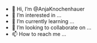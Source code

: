 - 👋 Hi, I’m @AnjaKnochenhauer
- 👀 I’m interested in ...
- 🌱 I’m currently learning ...
- 💞️ I’m looking to collaborate on ...
- 📫 How to reach me ...

<!---
AnjaKnochenhauer/AnjaKnochenhauer is a ✨ special ✨ repository because its `README.md` (this file) appears on your GitHub profile.
You can click the Preview link to take a look at your changes.
--->
